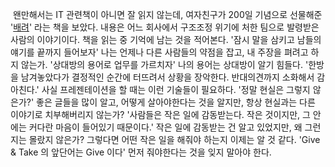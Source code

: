  왠만해서는 IT 관련책이 아니면 잘 읽지 않는데, 여자친구가 200일 기념으로 선물해준 '[배려](http://www.yes24.com/Goods/FTGoodsView.aspx?goodsNo=1936876&CategoryNumber=001001025001006)' 라는 책을 보았다.
내용은 어느 회사에서 구조조정 위기에 처한 팀으로 발령받은 사람의 이야기이다. 책을 읽는 중 기억에 남는 것을 적어본다.
'잠시 말을 삼키고 남들의 얘기를 끝까지 들어보자'
나는 언제나 다른 사람들의 약점을 잡고, 내 주장을 펴려고 하지 않는가.
'상대방의 용어로 업무를 가르치자'
나의 용어는 상대방이 알기 힘들다.
'한방을 남겨놓았다가 결정적인 순간에 터뜨려서 상황을 장악한다. 반대의견까지 소화해서 감아친다.'
사실 프레젠테이션을 할 때는 이런 기술들이 필요하다.
'정말 현실은 그렇지 않은가?'
좋은 글들을 많이 알고, 어떻게 살아야한다는 것을 알지만, 항상 현실과는 다른 이야기로 치부해버리지 않는가?
'사람들은 작은 일에 감동받는다. 작은 것이지만, 그 안에는 커다란 마음이 들어있기 때문이다.'
작은 일에 감동받는 건 알고 있었지만, 왜 그런지는 몰랐지 않은가? 그렇다면 어떤 작은 일을 해줘야 하는지 이제는 알 것 같다.
'Give & Take 의 앞단어는 Give 이다'
먼저 줘야한다는 것을 잊지 말아야 한다.

